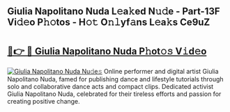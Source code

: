 ## Giulia Napolitano Nuda L𝚎a𝚔ed N𝚞𝚍e - Part-13F Vi𝚍𝚎o P𝚑𝚘tos - H𝚘𝚝 O𝚗𝚕yf𝚊ns L𝚎a𝚔s Ce9uZ

# <h2><a href="http://kfet9q.oniu.top/?m=Giulia+Napolitano+Nuda">🔗👉 🔴 Giulia Napolitano Nuda P𝚑ot𝚘𝚜 V𝚒d𝚎o</a></h2>

[![Giulia Napolitano Nuda Nu𝚍e𝚜](https://i.imgur.com/0qMVB7G.gif)](http://kfet9q.oniu.top/?m=Giulia+Napolitano+Nuda)
Online performer and digital artist Giulia Napolitano Nuda, famed for publishing dance and lifestyle tutorials through solo and collaborative dance acts and compact clips. Dedicated activist Giulia Napolitano Nuda, celebrated for their tireless efforts and passion for creating positive change.  
